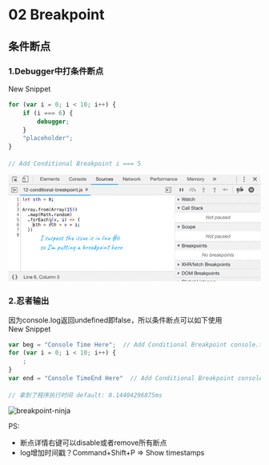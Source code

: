 # 02 Breakpoint

## 条件断点

### 1.Debugger中打条件断点

New Snippet

```javascript
for (var i = 0; i < 10; i++) {
    if (i === 6) {
        debugger;
    }
    "placeholder"; 
}

// Add Conditional Breakpoint i === 5
```

![breakpoint-condition](../.gitbook/assets/breakpoint-condition.webp)


### 2.忍者输出

因为console.log返回undefined即false，所以条件断点可以如下使用  
New Snippet

```javascript
var beg = "Console Time Here";  // Add Conditional Breakpoint console.time()
for (var i = 0; i < 10; i++) {
    ; 
}
var end = "Console TimeEnd Here"  // Add Conditional Breakpoint console.timeEnd()

// 拿到了程序执行时间 default: 0.14404296875ms
```


![breakpoint-ninja](../.gitbook/assets/breakpoint-ninja.webp)


PS:

* 断点详情右键可以disable或者remove所有断点
* log增加时间戳？Command+Shift+P =&gt; Show timestamps

